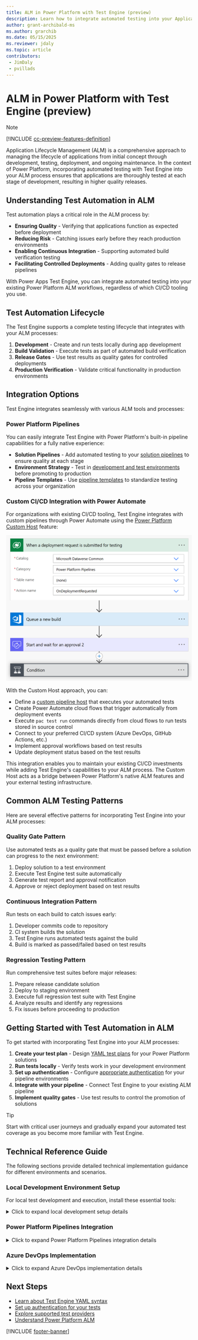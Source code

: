 ```yaml
---
title: ALM in Power Platform with Test Engine (preview)
description: Learn how to integrate automated testing into your Application Lifecycle Management (ALM) with Test Engine
author: grant-archibald-ms
ms.author: grarchib
ms.date: 05/15/2025
ms.reviewer: jdaly
ms.topic: article
contributors:
 - JimDaly
 - pvillads
---
```


# ALM in Power Platform with Test Engine (preview)

> [!NOTE]
> [!INCLUDE [cc-preview-features-definition](../includes/cc-preview-features-definition.md)]

Application Lifecycle Management (ALM) is a comprehensive approach to managing the lifecycle of applications from initial concept through development, testing, deployment, and ongoing maintenance. In the context of Power Platform, incorporating automated testing with Test Engine into your ALM process ensures that applications are thoroughly tested at each stage of development, resulting in higher quality releases.

## Understanding Test Automation in ALM

Test automation plays a critical role in the ALM process by:

- **Ensuring Quality** - Verifying that applications function as expected before deployment
- **Reducing Risk** - Catching issues early before they reach production environments
- **Enabling Continuous Integration** - Supporting automated build verification testing
- **Facilitating Controlled Deployments** - Adding quality gates to release pipelines

With Power Apps Test Engine, you can integrate automated testing into your existing Power Platform ALM workflows, regardless of which CI/CD tooling you use.

## Test Automation Lifecycle

The Test Engine supports a complete testing lifecycle that integrates with your ALM processes:

1. **Development** - Create and run tests locally during app development
2. **Build Validation** - Execute tests as part of automated build verification
3. **Release Gates** - Use test results as quality gates for controlled deployments
4. **Production Verification** - Validate critical functionality in production environments

## Integration Options

Test Engine integrates seamlessly with various ALM tools and processes:

### Power Platform Pipelines

You can easily integrate Test Engine with Power Platform's built-in pipeline capabilities for a fully native experience:

- **Solution Pipelines** - Add automated testing to your [solution pipelines](../alm/pipelines.md) to ensure quality at each stage
- **Environment Strategy** - Test in [development and test environments](../alm/environment-strategy-alm.md) before promoting to production
- **Pipeline Templates** - Use [pipeline templates](../alm/pipeline-templates.md) to standardize testing across your organization

### Custom CI/CD Integration with Power Automate

For organizations with existing CI/CD tooling, Test Engine integrates with custom pipelines through Power Automate using the [Power Platform Custom Host](../alm/custom-host-pipelines.md) feature:

![Example Power Automate integration with CI/CD pipelines](./media/gated-approval-process.png)

With the Custom Host approach, you can:

- Define a [custom pipeline host](../alm/custom-host-pipelines.md#configure-a-custom-pipeline-host) that executes your automated tests
- Create Power Automate cloud flows that trigger automatically from deployment events
- Execute `pac test run` commands directly from cloud flows to run tests stored in source control
- Connect to your preferred CI/CD system (Azure DevOps, GitHub Actions, etc.)
- Implement approval workflows based on test results
- Update deployment status based on the test results

This integration enables you to maintain your existing CI/CD investments while adding Test Engine's capabilities to your ALM process. The Custom Host acts as a bridge between Power Platform's native ALM features and your external testing infrastructure.

## Common ALM Testing Patterns

Here are several effective patterns for incorporating Test Engine into your ALM processes:

### Quality Gate Pattern

Use automated tests as a quality gate that must be passed before a solution can progress to the next environment:

1. Deploy solution to a test environment
2. Execute Test Engine test suite automatically
3. Generate test report and approval notification
4. Approve or reject deployment based on test results

### Continuous Integration Pattern

Run tests on each build to catch issues early:

1. Developer commits code to repository
2. CI system builds the solution
3. Test Engine runs automated tests against the build
4. Build is marked as passed/failed based on test results

### Regression Testing Pattern

Run comprehensive test suites before major releases:

1. Prepare release candidate solution
2. Deploy to staging environment
3. Execute full regression test suite with Test Engine
4. Analyze results and identify any regressions
5. Fix issues before proceeding to production

## Getting Started with Test Automation in ALM

To get started with incorporating Test Engine into your ALM processes:

1. **Create your test plan** - Design [YAML test plans](./yaml.md) for your Power Platform solutions
2. **Run tests locally** - Verify tests work in your development environment
3. **Set up authentication** - Configure [appropriate authentication](./authentication.md) for your pipeline environments
4. **Integrate with your pipeline** - Connect Test Engine to your existing ALM pipeline
5. **Implement quality gates** - Use test results to control the promotion of solutions

> [!TIP]
> Start with critical user journeys and gradually expand your automated test coverage as you become more familiar with Test Engine.

## Technical Reference Guide

The following sections provide detailed technical implementation guidance for different environments and scenarios.

### Local Development Environment Setup

For local test development and execution, install these essential tools:

<details>
<summary>Click to expand local development setup details</summary>

You can use a local editor like [Visual Studio Code](https://code.visualstudio.com/) to edit the [YAML](./yaml.md) files to author the Test Engine tests. To run the tests locally, install these command line tools:

#### Azure CLI

The [Azure CLI](/cli/azure/install-azure-cli) is essential for obtaining access tokens to connect to Dataverse. Locally, you can use:

```powershell
az login --allow-no-subscriptions
```

#### Power Platform CLI

The [Microsoft Power Platform CLI](../developer/cli/introduction.md) is required to execute test suite files using the [pac test run](../developer/cli/reference/test.md#pac-test-run) command. Install it following the [Power Platform CLI Installation Instructions](../developer/cli/introduction.md#install-microsoft-power-platform-cli).

#### Source Code (Optional)

If you are using the source code version of Test Engine, you will also need:

- [.Net 8.0 SDK](/dotnet/core/install/) - If you plan to build Test Engine from source
- [Git](/devops/develop/git/install-and-set-up-git) - If you need to pull changes from [Power Apps Test Engine repository](https://github.com/microsoft/PowerApps-TestEngine)
</details>

### Power Platform Pipelines Integration

<details>
<summary>Click to expand Power Platform Pipelines integration details</summary>

You can trigger execution of automated tests when using a [Custom pipelines host](/power-platform/alm/custom-host-pipelines):

1. Create a Power Automate cloud flow that triggers based on pipeline events
2. Connect to your CI/CD system to run the tests
3. Process test results and update the pipeline status

The following diagram shows an example of this integration pattern:

![Example Power Automate cloud flow to trigger Azure DevOps connector action to trigger build](./media/gated-approval-process.png)

This flow uses:
- [Dataverse Triggers](../alm/extend-pipelines.md#triggers) to start a pipeline when conditions are met
- [Trigger conditions](../alm/extend-pipelines.md#trigger-conditions) to determine which deployment stage applies
- [Azure DevOps Connector](/connectors/visualstudioteamservices/) to start a build with [parameters](/connectors/visualstudioteamservices/#other-fields-parameter)
- [Approval actions](/connectors/approvals/) to manage the approval process
- [Dataverse Actions](/power-platform/alm/extend-pipelines#actions) to update the pipeline based on results

#### Example: Running Tests with a Custom Host

Here's how to use a Custom Host with Test Engine:

1. **Configure the Custom Host**:
   ```powershell
   pac pipeline create-host --name "TestAutomationHost"
   ```

2. **Create a Power Automate Cloud Flow** that triggers on pipeline events:
   - Trigger: When a deployment stage is ready
   - Filter: Based on environment or solution name
   - Action: Execute tests with `pac test run`

3. **Set up the flow to run tests**:
   ```
   HTTP with Azure AD
     Method: POST
     URI: https://your-agent-host/api/run-tests
     Body: {
       "tenant": "@{triggerOutputs()?['body/tenant']}",
       "environmentId": "@{triggerOutputs()?['body/targetEnvironmentId']}",
       "testPlanPath": "path/to/testplan.te.yaml"
     }
   ```

4. **Update deployment status** based on test results:
   ```
   Power Platform for Admins - Update deployment stage status
     Environment: @{triggerOutputs()?['body/targetEnvironmentId']}
     Deployment Id: @{triggerOutputs()?['body/deploymentId']}
     Stage Id: @{triggerOutputs()?['body/stageId']}
     Status: @{if(equals(outputs('Run_Tests')?['statusCode'], 200), 'Succeed', 'Failed')}
   ```

This approach gives you complete flexibility to run Test Engine tests as part of your Power Platform ALM process while maintaining control over test execution.
</details>

### Azure DevOps Implementation

<details>
<summary>Click to expand Azure DevOps implementation details</summary>

If you're implementing Test Engine within Azure DevOps pipelines, you can use these resources to build an effective implementation:

| Component | Resource | Purpose |
|-----------|----------|---------|
| Pipeline Creation | [Create Azure DevOps pipeline](/azure/devops/pipelines/create-first-pipeline) | Set up your CI/CD pipeline |
| Source Control | [Dataverse Git integration](/power-platform/alm/git-integration/connecting-to-git) | Connect to solution source code |
| Authentication | [Service principals & managed identities](/azure/devops/integrate/get-started/authentication/service-principal-managed-identity) | Secure connection to Dataverse |
| .NET Setup | [Use dotnet v2 task](/azure/devops/pipelines/tasks/reference/use-dotnet-v2) | Install .NET SDK if needed |
| Test Execution | [PowerShell v2 task](/azure/devops/pipelines/tasks/reference/powershell-v2) | Execute `pac test run` commands |
| Secret Management | [Variable groups](/azure/devops/pipelines/library/variable-groups) | Store secure test configuration values |
| Config Files | [Secure files](/azure/devops/pipelines/library/secure-files) | Store test configuration files |
| File Access | [Download secure file v1 task](/azure/devops/pipelines/tasks/reference/download-secure-file-v1) | Access configuration files during pipeline run |
| Results Publishing | [Publish test results v2 task](/azure/devops/pipelines/tasks/reference/publish-test-results-v2) | Publish test results (*.trx) to Azure DevOps |

#### Sample Pipeline YAML

```yaml
trigger:
- main

pool:
  vmImage: 'windows-latest'

steps:
- task: PowerShell@2
  displayName: 'Install Power Platform CLI'
  inputs:
    targetType: 'inline'
    script: |
      Install-Module -Name Microsoft.PowerApps.Administration.PowerShell -Force
      Install-Module -Name Microsoft.PowerApps.PowerShell -AllowClobber -Force
      
- task: DownloadSecureFile@1
  name: testPlanConfig
  displayName: 'Download Test Plan'
  inputs:
    secureFile: 'testplan.te.yaml'

- task: PowerShell@2
  displayName: 'Run Test Engine Tests'
  inputs:
    targetType: 'inline'
    script: |
      pac test run `
        --provider canvas `
        --test-plan-file "$(testPlanConfig.secureFilePath)" `
        --tenant "$(TenantId)" `
        --environment-id "$(EnvironmentId)" `
        --user-auth Dataverse `
        --auth Certenv `

- task: PublishTestResults@2
  displayName: 'Publish Test Results'
  inputs:
    testResultsFormat: 'VSTest'
    testResultsFiles: '**/*.trx'
    mergeTestResults: true
    testRunTitle: 'Power Platform Test Engine Results'
```
</details>

## Next Steps

- [Learn about Test Engine YAML syntax](./yaml.md)
- [Set up authentication for your tests](./authentication.md)
- [Explore supported test providers](./providers.md)
- [Understand Power Platform ALM](../alm/alm-overview.md)

[!INCLUDE [footer-banner](../includes/footer-banner.md)]

